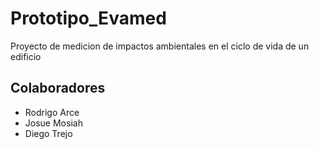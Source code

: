 # Prototipo_Evamed

Proyecto de medicion de impactos ambientales en el ciclo de vida de un edificio

## Colaboradores

- Rodrigo Arce
- Josue Mosiah
- Diego Trejo 
